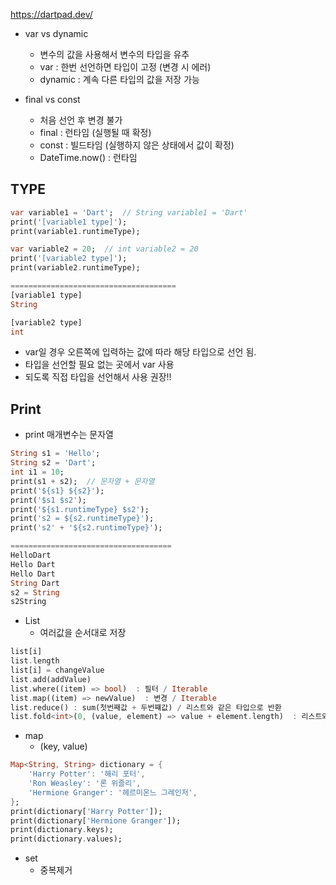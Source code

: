
https://dartpad.dev/


- var vs dynamic
	- 변수의 값을 사용해서 변수의 타입을 유추
	- var : 한번 선언하면 타입이 고정 (변경 시 에러)
	- dynamic : 계속 다른 타입의 값을 저장 가능

- final vs const
	- 처음 선언 후 변경 불가
	- final : 런타임 (실행될 때 확정)
	- const : 빌드타임 (실행하지 않은 상태에서 값이 확정)
	- DateTime.now() : 런타임

## TYPE
```Dart
var variable1 = 'Dart';  // String variable1 = 'Dart'
print('[variable1 type]');
print(variable1.runtimeType);

var variable2 = 20;  // int variable2 = 20
print('[variable2 type]');
print(variable2.runtimeType);

=====================================
[variable1 type]
String

[variable2 type]
int
```

- var일 경우 오른쪽에 입력하는 값에 따라 해당 타입으로 선언 됨.
- 타입을 선언할 필요 없는 곳에서 var 사용
- 되도록 직접 타입을 선언해서 사용 권장!!

## Print
- print 매개변수는 문자열
```Dart
String s1 = 'Hello';
String s2 = 'Dart';
int i1 = 10;
print(s1 + s2);  // 문자열 + 문자열
print('${s1} ${s2}');  
print('$s1 $s2');
print('${s1.runtimeType} $s2');
print('s2 = ${s2.runtimeType}');
print('s2' + '${s2.runtimeType}');

====================================
HelloDart
Hello Dart
Hello Dart
String Dart
s2 = String
s2String
```


- List
	- 여러값을 순서대로 저장
```Dart
list[i]
list.length
list[i] = changeValue
list.add(addValue)
list.where((item) => bool)  : 필터 / Iterable
list.map((item) => newValue)  : 변경 / Iterable
list.reduce() : sum(첫번째값 + 두번쨰값) / 리스트와 같은 타입으로 반환
list.fold<int>(0, (value, element) => value + element.length)  : 리스트와 다른타입으로 반환 가능
```
	

- map
	- (key, value)
```Dart
Map<String, String> dictionary = {
	'Harry Potter': '해리 포터',
	'Ron Weasley': '론 위즐리',
	'Hermione Granger': '헤르미온느 그레인저',
};
print(dictionary['Harry Potter']);
print(dictionary['Hermione Granger']);
print(dictionary.keys);
print(dictionary.values);
```

- set
	- 중복제거